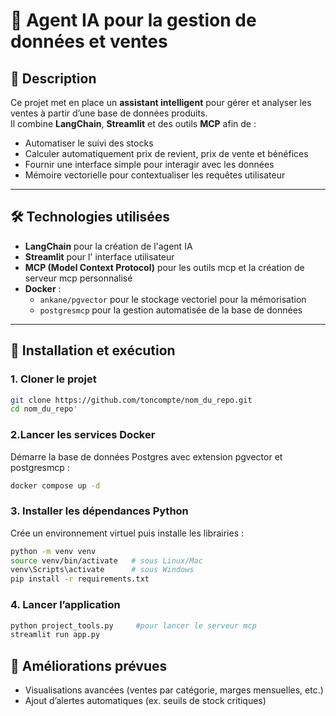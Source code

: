# 🤖 Agent IA pour la gestion de données et ventes

## 📌 Description
Ce projet met en place un **assistant intelligent** pour gérer et analyser les ventes à partir d’une base de données produits.  
Il combine **LangChain**, **Streamlit** et des outils **MCP** afin de :  
- Automatiser le suivi des stocks  
- Calculer automatiquement prix de revient, prix de vente et bénéfices  
- Fournir une interface simple pour interagir avec les données
- Mémoire vectorielle pour contextualiser les requêtes utilisateur

---

## 🛠️ Technologies utilisées
- **LangChain** pour la création de l'agent IA  
- **Streamlit** pour l' interface utilisateur  
- **MCP (Model Context Protocol)** pour les outils mcp et la création de serveur mcp personnalisé 
- **Docker** :
  - `ankane/pgvector` pour le  stockage vectoriel pour la mémorisation  
  - `postgresmcp` pour la gestion automatisée de la base de données  

---


## 🚀 Installation et exécution

### 1. Cloner le projet
```bash
git clone https://github.com/toncompte/nom_du_repo.git
cd nom_du_repo'
```
### 2.Lancer les services Docker
Démarre la base de données Postgres avec extension pgvector et postgresmcp :
```bash
docker compose up -d
```

### 3. Installer les dépendances Python
Crée un environnement virtuel puis installe les librairies :
```bash
python -m venv venv
source venv/bin/activate   # sous Linux/Mac
venv\Scripts\activate      # sous Windows
pip install -r requirements.txt
```

### 4. Lancer l’application
```bash
python project_tools.py     #pour lancer le serveur mcp
streamlit run app.py
```

## 🔮 Améliorations prévues
- Visualisations avancées (ventes par catégorie, marges mensuelles, etc.)
- Ajout d’alertes automatiques (ex. seuils de stock critiques)



